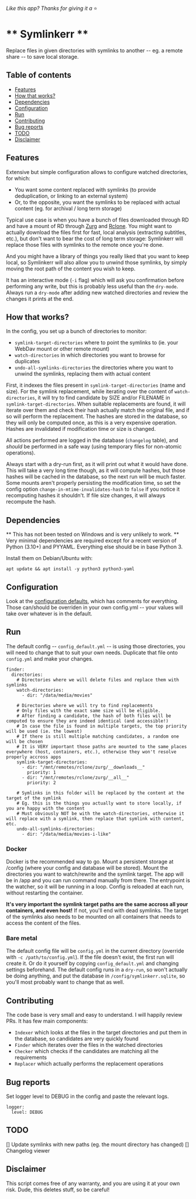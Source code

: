 _Like this app? Thanks for giving it a_ ⭐️

# ** Symlinkerr **
Replace files in given directories with symlinks to another -- eg. a remote share -- to save local storage.

## Table of contents

-   [Features](#features)
-   [How that works?](#how-that-works)
-   [Dependencies](#dependencies)
-   [Configuration](#configuration)
-   [Run](#run)
-   [Contributing](#contributing)
-   [Bug reports](#bug-reports)
-   [TODO](#todo)
-   [Disclaimer](#disclaimer)

## Features

Extensive but simple configuration allows to configure watched directories, for which:
- You want some content replaced with symlinks (to provide deduplication, or linking to an external system)
- Or, to the opposite, you want the symlinks to be replaced with actual content (eg. for archival / long term storage)

Typical use case is when you have a bunch of files downloaded through RD and have a mount of RD through [Zurg](https://github.com/debridmediamanager/zurg-testing) and [Rclone](https://github.com/debridmediamanager/zurg-testing/blob/main/docker-compose.yml).
You might want to actually download the files first for fast, local analysis (extracting subtitles, etc.), but don't want to bear the cost of long term storage: Symlinkerr will replace those files with symlinks to the remote once you're done.

And you might have a library of things you really liked that you want to keep local, so Symlinkerr will also allow you to unwind those symlinks, by simply moving the root path of the content you wish to keep.

It has an interactive mode (`-i` flag) which will ask you confirmation before performing any write, but this is probably less useful than the `dry-mode`. Always run a `dry-mode` after adding new watched directories and review the changes it prints at the end.

## How that works?

In the config, you set up a bunch of directories to monitor:
- `symlink-target-directories` where to point the symlinks to (ie. your WebDav mount or other remote mount)
- `watch-directories` in which directories you want to browse for duplicates
- `undo-all-symlinks-directories` the directories where you want to unwind the symlinks, replacing them with actual content

First, it indexes the files present in `symlink-target-directories` (name and size).
For the symlink replacement, while iterating over the content of `watch-directories`, it will try to find candidate by SIZE and/or FILENAME in `symlink-target-directories`.
When suitable replacements are found, it will iterate over them and check their hash actually match the original file, and if so will perform the replacement.
The hashes are stored in the database, so they will only be computed once, as this is a very expensive operation. Hashes are invalidated if modification time or size is changed.

All actions performed are logged in the database (`changelog` table), and *should* be performed in a safe way (using temporary files for non-atomic operations).

Always start with a dry-run first, as it will print out what it would have done. This will take a very long time though, as it will compute hashes, but those hashes will be cached in the database, so the next run will be much faster.
Some mounts aren't properly persisting the modification time, so set the config option `change-in-mtime-invalidates-hash` to `false` if you notice it recomputing hashes it shouldn't. If file size changes, it will always recompute the hash.

## Dependencies

** This has not been tested on Windows and is very unlikely to work. **
Very minimal dependencies are required except for a recent version of Python (3.10+) and PYYAML. Everything else should be in base Python 3.

Install them on Debian/Ubuntu with:
```
apt update && apt install -y python3 python3-yaml
```

## Configuration

Look at the [configuration defaults](https://github.com/tubededentifrice/symlinkerr/blob/main/config_default.yml), which has comments for everything.
Those can/should be overriden in your own config.yml -- your values will take over whatever is in the default.

## Run

The default config -- `config_default.yml` -- is using those directories, you will need to change that to suit your own needs.
Duplicate that file onto `config.yml` and make your changes.
```
finder:
  directories:
    # Directories where we will delete files and replace them with symlinks
    watch-directories:
      - dir: "/data/media/movies"

    # Directories where we will try to find replacements
    # Only files with the exact same size will be eligible.
    # After finding a candidate, the hash of both files will be computed to ensure they are indeed identical (and accessible!)
    # In case the file is found in multiple targets, the top priority will be used (ie. the lowest)
    # If there is still multiple matching candidates, a random one will be chosen
    # It is VERY important those paths are mounted to the same places everywhere (host, containers, etc.), otherwise they won't resolve properly accross apps
    symlink-target-directories:
      - dir: "/mnt/remotes/rclone/zurg/__downloads__"
        priority: 1
      - dir: "/mnt/remotes/rclone/zurg/__all__"
        priority: 2

    # Symlinks in this folder will be replaced by the content at the target of the symlink
    # Eg. this is the things you actually want to store locally, if you are happy with the content
    # Must obviously NOT be with the watch-directories, otherwise it will replace with a symlink, then replace that symlink with content, etc.
    undo-all-symlinks-directories:
      - dir: "/data/media/movies-i-like"
```

### Docker

Docker is the recommended way to go. Mount a persistent storage at /config (where your config and database will be stored).
Mount the directories you want to watch/rewrite and the symlink target.
The app will be in /app and you can run command manually from there. The entrypoint is the watcher, so it will be running in a loop.
Config is reloaded at each run, without restarting the container.

**It's very important the symlink target paths are the same accross all your containers, and even host!**
If not, you'll end with dead symlinks. The target of the symlinks also needs to be mounted on all containers that needs to access the content of the files.

### Bare metal

The default config file will be `config.yml` in the current directory (override with `-c /path/to/config.yml`). If the file doesn't exist, the first run will create it. Or do it yourself by copying `config_default.yml` and changing settings beforehand.
The default config runs in a `dry-run`, so won't actually be doing anything, and put the database in `/config/symlinkerr.sqlite`, so you'll most probably want to change that as well.

## Contributing

The code base is very small and easy to understand. I will happily review PRs.
It has few main components:
- `Indexer` which looks at the files in the target directories and put them in the database, so candidates are very quickly found
- `Finder` which iterates over the files in the watched directories
- `Checker` which checks if the candidates are matching all the requirements
- `Replacer` which actually performs the replacement operations

## Bug reports

Set logger level to DEBUG in the config and paste the relevant logs.
```
logger:
  level: DEBUG
```

## TODO

[] Update symlinks with new paths (eg. the mount directory has changed)
[] Changelog viewer

## Disclaimer

This script comes free of any warranty, and you are using it at your own risk.
Dude, this deletes stuff, so be careful!
